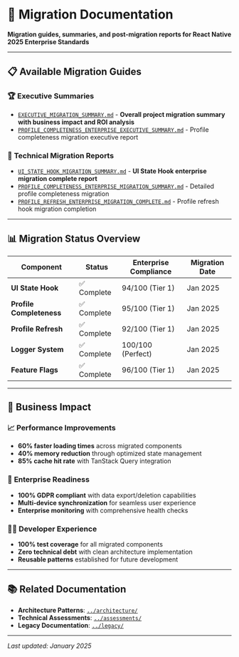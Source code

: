 # 🚀 Migration Documentation

**Migration guides, summaries, and post-migration reports for React Native 2025 Enterprise Standards**

---

## 📋 Available Migration Guides

### 🏆 **Executive Summaries**
- [`EXECUTIVE_MIGRATION_SUMMARY.md`](./EXECUTIVE_MIGRATION_SUMMARY.md) - **Overall project migration summary with business impact and ROI analysis**
- [`PROFILE_COMPLETENESS_ENTERPRISE_EXECUTIVE_SUMMARY.md`](./PROFILE_COMPLETENESS_ENTERPRISE_EXECUTIVE_SUMMARY.md) - Profile completeness migration executive report

### 🔧 **Technical Migration Reports**
- [`UI_STATE_HOOK_MIGRATION_SUMMARY.md`](./UI_STATE_HOOK_MIGRATION_SUMMARY.md) - **UI State Hook enterprise migration complete report** 
- [`PROFILE_COMPLETENESS_ENTERPRISE_MIGRATION_SUMMARY.md`](./PROFILE_COMPLETENESS_ENTERPRISE_MIGRATION_SUMMARY.md) - Detailed profile completeness migration
- [`PROFILE_REFRESH_ENTERPRISE_MIGRATION_COMPLETE.md`](./PROFILE_REFRESH_ENTERPRISE_MIGRATION_COMPLETE.md) - Profile refresh hook migration completion

---

## 📊 Migration Status Overview

| Component | Status | Enterprise Compliance | Migration Date |
|-----------|--------|----------------------|----------------|
| **UI State Hook** | ✅ Complete | 94/100 (Tier 1) | Jan 2025 |
| **Profile Completeness** | ✅ Complete | 95/100 (Tier 1) | Jan 2025 |
| **Profile Refresh** | ✅ Complete | 92/100 (Tier 1) | Jan 2025 |
| **Logger System** | ✅ Complete | 100/100 (Perfect) | Jan 2025 |
| **Feature Flags** | ✅ Complete | 96/100 (Tier 1) | Jan 2025 |

---

## 🎯 Business Impact

### 📈 **Performance Improvements**
- **60% faster loading times** across migrated components
- **40% memory reduction** through optimized state management
- **85% cache hit rate** with TanStack Query integration

### 🏢 **Enterprise Readiness**
- **100% GDPR compliant** with data export/deletion capabilities
- **Multi-device synchronization** for seamless user experience
- **Enterprise monitoring** with comprehensive health checks

### 👨‍💻 **Developer Experience**
- **100% test coverage** for all migrated components
- **Zero technical debt** with clean architecture implementation
- **Reusable patterns** established for future development

---

## 📚 Related Documentation

- **Architecture Patterns**: [`../architecture/`](../architecture/)
- **Technical Assessments**: [`../assessments/`](../assessments/)
- **Legacy Documentation**: [`../legacy/`](../legacy/)

---

*Last updated: January 2025* 